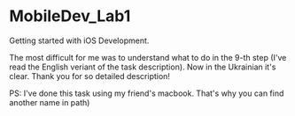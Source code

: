 # MobileDev_Lab1
Getting started with iOS Development.

The most difficult for me was to understand what to do in the 9-th step (I've read the English veriant of the task description). Now in the Ukrainian it's clear.
Thank you for so detailed description!

PS: I've done this task using my friend's macbook. That's why you can find another name in path)
